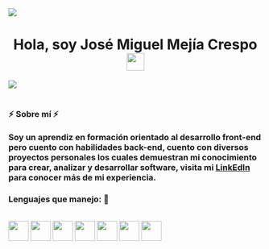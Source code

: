 <img src="https://user-images.githubusercontent.com/73097560/115834477-dbab4500-a447-11eb-908a-139a6edaec5c.gif">
<div>
  <h1 align="center">Hola, soy José Miguel Mejía Crespo<img src="https://media.giphy.com/media/hvRJCLFzcasrR4ia7z/giphy.gif" width="35px"></h1>
  <img src="https://i.imgur.com/qeDPrZd.png">
</div>
<br>
<div>
  <h3>
          ⚡ Sobre mí ⚡  <br><br>
    Soy un aprendiz en formación orientado al desarrollo front-end pero cuento con habilidades back-end, cuento con diversos proyectos personales
    los cuales demuestran mi conocimiento para crear, analizar y desarrollar software, visita mi <a href="https://www.linkedin.com/in/josem021/">LinkEdIn</a> para conocer más de mi experiencia.
  </h3>
  </div>

<h3>Lenguajes que manejo: 🤖</h3><br>
<code><img height="40" width="40" src="https://upload.wikimedia.org/wikipedia/commons/6/61/HTML5_logo_and_wordmark.svg"></code>
<code><img height="40" width="40" src="https://i.imgur.com/yxFm2Jc.png"></code>
<code><img height="40" width="40" src="https://i.imgur.com/RS0ANUb.png"></code>
<code><img height="40" width="40" src="https://i.imgur.com/pMkUXbC.png"></code>
<code><img height="40" width="40" src="https://i.imgur.com/hiDjUit.png"></code>
<code><img height="40" width="40" src="https://i.imgur.com/zHWq54m.png"></code>
<code><img height="40" width="40" src="https://i.imgur.com/j9tD1bH.png"></code>
<!--  -->

<!--
**josem021/josem021** is a ✨ _special_ ✨ repository because its `README.md` (this file) appears on your GitHub profile.

Here are some ideas to get you started:

- 🔭 I’m currently working on ...
- 🌱 I’m currently learning ...
- 👯 I’m looking to collaborate on ...
- 🤔 I’m looking for help with ...
- 💬 Ask me about ...
- 📫 How to reach me: ...
- 😄 Pronouns: ...
- ⚡ Fun fact: ...
-->
